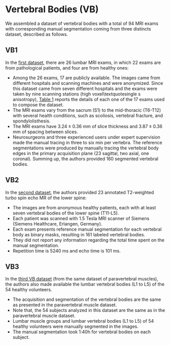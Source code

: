

# Vertebral Bodies (VB)

We assembled a dataset of vertebral bodies with a total of 94 MRI exams with corresponding manual segmentation coming from three distincts dataset, described as follows.

## VB1
In the [first dataset](https://doi.org/10.1371/journal.pone.0143327),  there are 26 lumbar MRI exams, in which 22 exams are from pathological patients, and four are from healthy ones:

- Among the 26 exams, 17 are publicly available. The images came from different hospitals and scanning machines and were anonymized. Since this dataset came from seven different hospitals and the exams were taken by nine scanning stations (high voxel\textquotesingle s anisotropy), [Table 1](VB1/readme.md) reports the details of each one of the 17 exams used to compose the dataset.
- The MRI exams vary from the sacrum (S1) to the mid-thoracic (T6-T12) with several health conditions, such as scoliosis, vertebral fracture, and spondylolisthesis. 
- The MRI exams have $3.24 \pm 0.36$ mm of slice thickness and $3.87 \pm 0.36$ mm of spacing between slices. 
- Neurosurgeons and three experienced users under expert supervision made the manual tracing in three to six min per vertebra. The reference segmentations were produced by manually tracing the vertebral body edges in the primary acquisition plane (23 sagittal, two axial, one coronal). Summing up, the authors provided 160 segmented vertebral bodies.

## VB2 
In the [second dataset](https://doi.org/10.1111/cgf.12343), the authors provided 23 annotated T2-weighted turbo spin echo MR of the lower spine:

- The images are from anonymous healthy patients, each with at least seven vertebral bodies of the lower spine (T11-L5). 
- Each patient was scanned with 1.5 Tesla MRI scanner of Siemens (Siemens Healthcare, Erlangen, Germany).
- Each exam presents reference manual segmentation for each vertebral body as binary masks, resulting in 161 labeled vertebral bodies. 
- They did not report any information regarding the total time spent on the manual segmentation.
- Repetition time is 5240 ms and echo time is 101 ms. 
<!-- % https://zenodo.org/record/22304#.XUmCeHVKhv9 -->

## VB3
In the [third VB dataset](https://doi.org/10.1186/s12891-019-2528-x) (from the same dataset of paravertebral muscles), the authors also made available the lumbar vertebral bodies (L1 to L5) of the 54 healthy volunteers.  

- The acquisition and segmentation of the vertebral bodies are the same as presented in the paravertebral muscle dataset. 
- Note that, the 54 subjects analyzed in this dataset are the same as in the paravertebral muscle dataset. 
- Lumbar muscle groups and lumbar vertebral bodies (L1 to L5) of 54 healthy volunteers were manually segmented in the images. 
- The manual segmentation took 1:40h for vertebral bodies on each subject.




